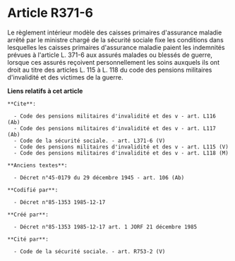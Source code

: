 # Article R371-6

Le règlement intérieur modèle des caisses primaires d'assurance maladie arrêté par le ministre chargé de la sécurité sociale
fixe les conditions dans lesquelles les caisses primaires d'assurance maladie paient les indemnités prévues à l'article L.
371-6 aux assurés malades ou blessés de guerre, lorsque ces assurés reçoivent personnellement les soins auxquels ils ont
droit au titre des articles L. 115 à L. 118 du code des pensions militaires d'invalidité et des victimes de la guerre.

**Liens relatifs à cet article**

	**Cite**:

	  - Code des pensions militaires d'invalidité et des v - art. L116 (Ab)
	  - Code des pensions militaires d'invalidité et des v - art. L117 (Ab)
	  - Code de la sécurité sociale. - art. L371-6 (V)
	  - Code des pensions militaires d'invalidité et des v - art. L115 (V)
	  - Code des pensions militaires d'invalidité et des v - art. L118 (M)

	**Anciens textes**:

	  - Décret n°45-0179 du 29 décembre 1945 - art. 106 (Ab)

	**Codifié par**:

	  - Décret n°85-1353 1985-12-17

	**Créé par**:

	  - Décret n°85-1353 1985-12-17 art. 1 JORF 21 décembre 1985

	**Cité par**:

	  - Code de la sécurité sociale. - art. R753-2 (V)
